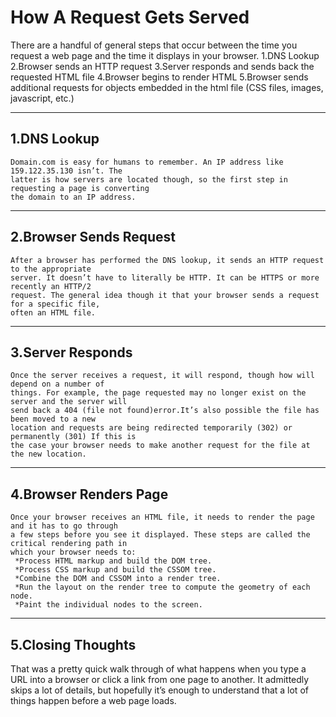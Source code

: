 # How A Request Gets Served
There are a handful of general steps that occur between the time you request a web page and the time it displays in your browser.
  1.DNS Lookup
  2.Browser sends an HTTP request
  3.Server responds and sends back the requested HTML file
  4.Browser begins to render HTML
  5.Browser sends additional requests for objects embedded in the html file (CSS files, images,
    javascript, etc.)
    
---
## 1.DNS Lookup
    Domain.com is easy for humans to remember. An IP address like 159.122.35.130 isn’t. The
    latter is how servers are located though, so the first step in requesting a page is converting
    the domain to an IP address.
---
## 2.Browser Sends Request
    After a browser has performed the DNS lookup, it sends an HTTP request to the appropriate
    server. It doesn’t have to literally be HTTP. It can be HTTPS or more recently an HTTP/2
    request. The general idea though it that your browser sends a request for a specific file,
    often an HTML file.
---
## 3.Server Responds
    Once the server receives a request, it will respond, though how will depend on a number of
    things. For example, the page requested may no longer exist on the server and the server will
    send back a 404 (file not found)error.It’s also possible the file has been moved to a new
    location and requests are being redirected temporarily (302) or permanently (301) If this is
    the case your browser needs to make another request for the file at the new location.
---
## 4.Browser Renders Page
    Once your browser receives an HTML file, it needs to render the page and it has to go through
    a few steps before you see it displayed. These steps are called the critical rendering path in
    which your browser needs to:
     *Process HTML markup and build the DOM tree.
     *Process CSS markup and build the CSSOM tree.
     *Combine the DOM and CSSOM into a render tree.
     *Run the layout on the render tree to compute the geometry of each node.
     *Paint the individual nodes to the screen.
---
## 5.Closing Thoughts
   That was a pretty quick walk through of what happens when you type a URL into a browser or
   click a link from one page to another. It admittedly skips a lot of details, but hopefully it’s
   enough to understand that a lot of things happen before a web page loads.
  
  
